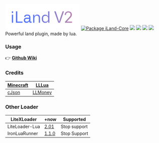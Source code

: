 ![logo](logo.png)
[![Package iLand-Core](https://github.com/McAirLand/iLand-Core/actions/workflows/test.yml/badge.svg?branch=LiteLoader-Lua)](https://github.com/McAirLand/iLand-Core/actions/workflows/test.yml) ![](https://img.shields.io/github/stars/Redbeanw44602/iLand) ![](https://shields.io/github/downloads/Redbeanw44602/iLand/total) ![](https://shields.io/github/repo-size/Redbeanw44602/iLand) ![](https://img.shields.io/github/license/Redbeanw44602/iLand) <br>
Powerful land plugin, made by lua.<br>

### Usage
👉 [**Github Wiki**](https://github.com/Redbeanw44602/iLand/wiki)

### Credits
[Minecraft](https://www.minecraft.net/) | [LLLua](https://www.minebbs.com/resources/litelualoader-lua.2390/)
-|-
[cJson](https://github.com/DaveGamble/cJSON) | [LLMoney](https://www.minebbs.com/resources/llmoney-ll.2385/)

### Other Loader
**LiteXLoader** | **+now** | **Supported**
-|-|-
LiteLoader-Lua | [2.01](https://github.com/McAirLand/iLand-Core/tree/LiteLoader-Lua) | Stop support
IronLuaRunner | [1.1.0](https://github.com/McAirLand/iLand-Core/tree/IronLuaRunner) | Stop Support